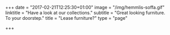 +++
date = "2017-02-21T12:25:30+01:00"
image = "/img/hemmlis-soffa.gif"
linktitle = "Have a look at our collections."
subtitle = "Great looking furniture. To your doorstep."
title = "Lease furniture?"
type = "page"

+++
